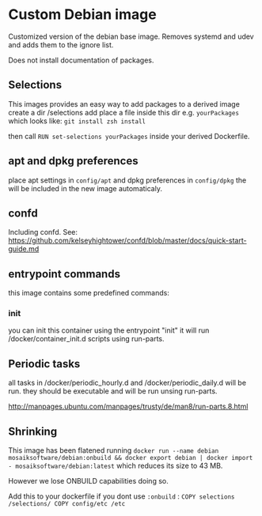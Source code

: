 # Custom Debian image

Customized version of the debian base image. 
Removes systemd and udev and adds them to the ignore list.

Does not install documentation of packages. 

## Selections

This images provides an easy way to add packages to a derived image 
create a dir /selections add place a file inside this dir e.g. `yourPackages` 
which looks like:
`git install
zsh install`

then call `RUN set-selections yourPackages` inside your derived Dockerfile. 

## apt and dpkg preferences

place apt settings in `config/apt` and dpkg preferences in `config/dpkg` the will be included in the new image automaticaly. 

## confd
Including confd.
See: https://github.com/kelseyhightower/confd/blob/master/docs/quick-start-guide.md

## entrypoint commands

this image contains some predefined commands:

### init
you can init this container using the entrypoint "init" it will run /docker/container_init.d scripts using run-parts.

## Periodic tasks
all tasks in /docker/periodic_hourly.d and /docker/periodic_daily.d will be run. 
they should be executable and will be run unsing run-parts.

http://manpages.ubuntu.com/manpages/trusty/de/man8/run-parts.8.html

## Shrinking

This image has been flatened running `docker run --name debian mosaiksoftware/debian:onbuild && docker export debian | docker import - mosaiksoftware/debian:latest` which reduces its size to 43 MB.

However we lose ONBUILD capabilities doing so. 

Add this to your dockerfile if you dont use `:onbuild` : 
`COPY selections /selections/
COPY config/etc /etc`
